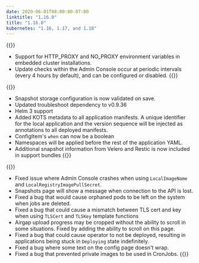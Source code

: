 ```yaml
---
date: 2020-06-01T08:00:00-07:00
linktitle: "1.16.0"
title: "1.16.0"
kubernetes: "1.16, 1.17, and 1.18"
---
```


{{<features>}}
* Support for HTTP_PROXY and NO_PROXY environment variables in embedded cluster installations.
* Update checks within the Admin Console occur at periodic intervals (every 4 hours by default), and can be configured or disabled.
{{</features>}}

{{<changes>}}
* Snapshot storage configuration is now validated on save.
* Updated troubleshoot dependency to v0.9.36
* Helm 3 support
* Added KOTS metadata to all application manifests. A unique identifier for the local application and the version sequence will be injected as annotations to all deployed manifests.
* ConfigItem's `when` can now be a boolean
* Namespaces will be applied before the rest of the application YAML.
* Additional snapshot information from Velero and Restic is now included in support bundles
{{</changes>}}

{{<fixes>}}
* Fixed issue where Admin Console crashes when using `LocalImageName` and `LocalRegistryImagePullSecret`.
* Snapshots page will show a message when connection to the API is lost.
* Fixed a bug that would cause orphaned pods to be left on the system when jobs are deleted.
* Fixed a bug that could cause a mismatch between TLS cert and key when using `TLSCert` and `TLSKey` template functions
* Airgap upload progress may be cropped without the ability to scroll in some situations. Fixed by adding the ability to scroll on this page.
* Fixed a bug that could cause operator to not be deployed, resulting in applications being stuck in `Deploying` state indefinitely.
* Fixed a bug where some text on the config page doesn't wrap.
* Fixed a bug that prevented private images to be used in CronJobs.
{{</fixes>}}
